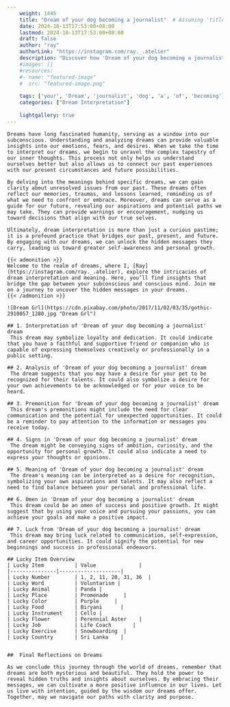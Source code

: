 ```yaml
---
    weight: 1445
    title: "Dream of your dog becoming a journalist"  # Assuming 'title' column exists
    date: 2024-10-13T17:53:00+08:00
    lastmod: 2024-10-13T17:53:00+08:00
    draft: false
    author: "ray"
    authorLink: "https://instagram.com/ray._.atelier"
    description: "Discover how 'Dream of your dog becoming a journalist' can interpret your future and uncover its significant meanings in your life."
    #images: []
    #resources:
    #- name: "featured-image"
    #  src: "featured-image.png"
    
    tags: ['your', 'Dream', 'journalist', 'dog', 'a', 'of', 'becoming']
    categories: ["Dream Interpretation"]
    
    lightgallery: true
---
```

    
    Dreams have long fascinated humanity, serving as a window into our subconscious. Understanding and analyzing dreams can provide valuable insights into our emotions, fears, and desires. When we take the time to interpret our dreams, we begin to unravel the complex tapestry of our inner thoughts. This process not only helps us understand ourselves better but also allows us to connect our past experiences with our present circumstances and future possibilities.
    
    By delving into the meanings behind specific dreams, we can gain clarity about unresolved issues from our past. These dreams often reflect our memories, traumas, and lessons learned, reminding us of what we need to confront or embrace. Moreover, dreams can serve as a guide for our future, revealing our aspirations and potential paths we may take. They can provide warnings or encouragement, nudging us toward decisions that align with our true selves.
    
    Ultimately, dream interpretation is more than just a curious pastime; it is a profound practice that bridges our past, present, and future. By engaging with our dreams, we can unlock the hidden messages they carry, leading us toward greater self-awareness and personal growth.
    
    {{< admonition >}}
    Welcome to the realm of dreams, where I, [Ray](https://instagram.com/ray._.atelier), explore the intricacies of dream interpretation and meaning. Here, you’ll find insights that bridge the gap between your subconscious and conscious mind. Join me on a journey to uncover the hidden messages in your dreams.
    {{< /admonition >}}
    
    ![Dream Grl](https://cdn.pixabay.com/photo/2017/11/02/03/35/gothic-2910057_1280.jpg "Dream Grl")
    
    ## 1. Interpretation of 'Dream of your dog becoming a journalist' dream
     This dream may symbolize loyalty and dedication. It could indicate that you have a faithful and supportive friend or companion who is capable of expressing themselves creatively or professionally in a public setting.
    
    ## 2. Analysis of 'Dream of your dog becoming a journalist' dream
     The dream suggests that you may have a desire for your pet to be recognized for their talents. It could also symbolize a desire for your own achievements to be acknowledged or for your voice to be heard.
    
    ## 3. Premonition for 'Dream of your dog becoming a journalist' dream
     This dream's premonitions might include the need for clear communication and the potential for unexpected opportunities. It could be a reminder to pay attention to the information or messages you receive today.
    
    ## 4. Signs in 'Dream of your dog becoming a journalist' dream
     The dream might be conveying signs of ambition, curiosity, and the opportunity for personal growth. It could also indicate a need to express your thoughts or opinions.
    
    ## 5. Meaning of 'Dream of your dog becoming a journalist' dream
     The dream's meaning can be interpreted as a desire for recognition, symbolizing your own aspirations and talents. It may also reflect a need to find balance between your personal and professional life.
    
    ## 6. Omen in 'Dream of your dog becoming a journalist' dream
     This dream could be an omen of success and positive growth. It might suggest that by using your voice and pursuing your passions, you can achieve your goals and make a positive impact.
    
    ## 7. Luck from 'Dream of your dog becoming a journalist' dream
     This dream may bring luck related to communication, self-expression, and career opportunities. It could signify the potential for new beginnings and success in professional endeavors.
    
    ## Lucky Item Overview
    | Lucky Item          | Value              |
    |---------------|--------------------|
    | Lucky Number        | 1, 2, 11, 20, 31, 36  |
    | Lucky Word          | Voluntarism |
    | Lucky Animal        | Panda |
    | Lucky Place         | Promenade     |
    | Lucky Color         | Purple     |
    | Lucky Food          | Biryani      |
    | Lucky Instrument    | Cello |
    | Lucky Flower        | Perennial Aster    |
    | Lucky Job           | Life Coach       |
    | Lucky Exercise      | Snowboarding  |
    | Lucky Country       | Sri Lanka    |
    
    
    ##  Final Reflections on Dreams
    
    As we conclude this journey through the world of dreams, remember that dreams are both mysterious and beautiful. They hold the power to reveal hidden truths and insights about ourselves. By embracing their messages, we can cultivate a more positive influence in our lives. Let us live with intention, guided by the wisdom our dreams offer. Together, may we navigate our paths with clarity and purpose.
    